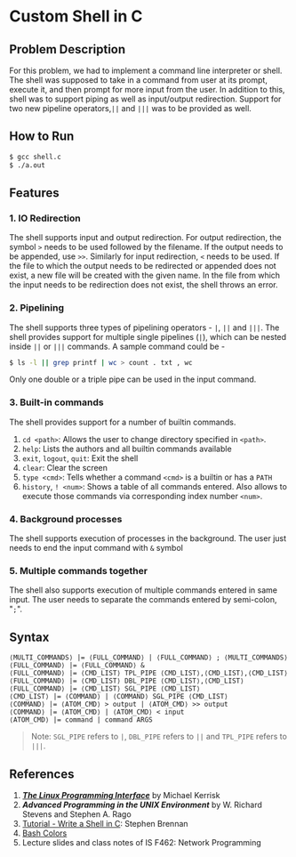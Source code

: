 # Custom Shell in C

## Problem Description
For this problem, we had to implement a command line interpreter or shell. The shell was supposed to take in a command from user at its prompt, execute it, and then prompt for more input from the user. In addition to this, shell was to support piping as well as input/output redirection. Support for two new pipeline operators,`||` and `|||` was to be provided as well.

## How to Run
```bash
$ gcc shell.c
$ ./a.out
```

## Features

### 1. IO Redirection
The shell supports input and output redirection. For output redirection, the symbol `>` needs to be used followed by the filename. If the output needs to be appended, use `>>`. Similarly for input redirection, `<` needs to be used. If the file to which the output needs to be redirected or appended does not exist, a new file will be created with the given name. In the file from which the input needs to be redirection does not exist, the shell throws an error.

### 2. Pipelining
The shell supports three types of pipelining operators - `|`, `||` and `|||`. The shell provides support for multiple single pipelines (`|`), which can be nested inside `||` or `|||` commands. A sample command could be -
```bash
$ ls -l || grep printf | wc > count . txt , wc
```
Only one double or a triple pipe can be used in the input command.

### 3. Built-in commands
The shell provides support for a number of builtin commands.
1. `cd <path>`: Allows the user to change directory specified in `<path>`.
2. `help`: Lists the authors and all builtin commands available
3. `exit`, `logout`, `quit`: Exit the shell
4. `clear`: Clear the screen
5. `type <cmd>`: Tells whether a command `<cmd>` is a builtin or has a `PATH`
6. `history`, `! <num>`: Shows a table of all commands entered. Also allows to execute those commands via corresponding index number `<num>`.

### 4. Background processes
The shell supports execution of processes in the background. The user just needs to end the input command with `&` symbol

### 5. Multiple commands together
The shell also supports execution of multiple commands entered in same input. The user needs to separate the commands entered by  semi-colon, "`;`".

## Syntax
```
⟨MULTI_COMMANDS⟩ |= ⟨FULL_COMMAND⟩ | ⟨FULL_COMMAND⟩ ; ⟨MULTI_COMMANDS⟩
⟨FULL_COMMAND⟩ |= ⟨FULL_COMMAND⟩ &
⟨FULL_COMMAND⟩ |= ⟨CMD_LIST⟩ TPL_PIPE ⟨CMD_LIST⟩,⟨CMD_LIST⟩,⟨CMD_LIST⟩
⟨FULL_COMMAND⟩ |= ⟨CMD_LIST⟩ DBL_PIPE ⟨CMD_LIST⟩,⟨CMD_LIST⟩
⟨FULL_COMMAND⟩ |= ⟨CMD_LIST⟩ SGL_PIPE ⟨CMD_LIST⟩
⟨CMD_LIST⟩ |= ⟨COMMAND⟩ | ⟨COMMAND⟩ SGL_PIPE ⟨CMD_LIST⟩
⟨COMMAND⟩ |= ⟨ATOM_CMD⟩ > output | ⟨ATOM_CMD⟩ >> output
⟨COMMAND⟩ |= ⟨ATOM_CMD⟩ | ⟨ATOM_CMD⟩ < input
⟨ATOM_CMD⟩ |= command | command ARGS
```

> Note: `SGL_PIPE` refers to `|`, `DBL_PIPE` refers to `||` and `TPL_PIPE` refers to `|||`.

## References
1. [***The Linux Programming Interface***](https://man7.org/tlpi/) by Michael Kerrisk
2. ***Advanced Programming in the UNIX Environment*** by W. Richard Stevens and Stephen A. Rago
3. [Tutorial - Write a Shell in C](https://brennan.io/2015/01/16/write-a-shell-in-c/): Stephen Brennan
4. [Bash Colors](https://www.shellhacks.com/bash-colors/)
5. Lecture slides and class notes of IS F462: Network Programming